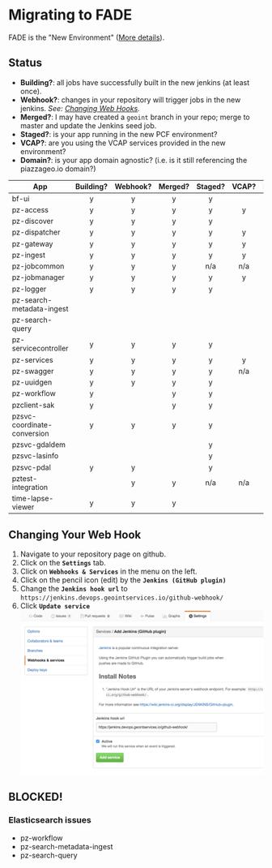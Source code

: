 # Migrating to FADE

FADE is the "New Environment" ([More details](devops.md)).

## Status

* **Building?**: all jobs have successfully built in the new jenkins (at least once).
* **Webhook?**: changes in your repository will trigger jobs in the new jenkins. *See: [Changing Web Hooks](#changing-your-web-hook).*
* **Merged?**: I may have created a `geoint` branch in your repo; merge to master and update the Jenkins seed job.
* **Staged?**: is your app running in the new PCF environment?
* **VCAP?**: are you using the VCAP services provided in the new environment?
* **Domain?**: is your app domain agnostic? (i.e. is it still referencing the piazzageo.io domain?)



| App                            | Building? | Webhook? | Merged? | Staged? | VCAP? | Domain? |
|--------------------------------|:---------:|:--------:|:-------:|:-------:|:-----:|:-------:|
| bf-ui                          | y         | y        | y       | y       |       |         |
| pz-access                      | y         | y        | y       | y       | y     |         |
| pz-discover                    | y         | y        | y       | y       |       |         |
| pz-dispatcher                  | y         | y        | y       | y       | y     |         |
| pz-gateway                     | y         | y        | y       | y       | y     |         |
| pz-ingest                      | y         | y        | y       | y       | y     |         |
| pz-jobcommon                   | y         | y        | y       | n/a     | n/a   |         |
| pz-jobmanager                  | y         | y        | y       | y       | y     |         |
| pz-logger                      | y         | y        | y       | y       |       | y       |
| pz-search-metadata-ingest      |           |          |         |         |       |         |
| pz-search-query                |           |          |         |         |       |         |
| pz-servicecontroller           | y         | y        | y       | y       |       |         |
| pz-services                    | y         | y        | y       | y       | y     | y       |
| pz-swagger                     | y         | y        | y       | y       | n/a   |         |
| pz-uuidgen                     | y         | y        | y       | y       |       | y       |
| pz-workflow                    | y         |          | y       | y       |       |         |
| pzclient-sak                   | y         |          | y       | y       |       |         |
| pzsvc-coordinate-conversion    | y         | y        | y       | y       |       |         |
| pzsvc-gdaldem                  |           |          |         | y       |       |         |
| pzsvc-lasinfo                  |           |          |         | y       |       |         |
| pzsvc-pdal                     | y         | y        |         | y       |       |         |
| pztest-integration             |           | y        | y       | n/a     | n/a   |         |
| time-lapse-viewer              | y         | y        | y       |         |       |         |


## Changing Your Web Hook

1. Navigate to your repository page on github.
1. Click on the **`Settings`** tab.
1. Click on **`Webhooks & Services`** in the menu on the left.
1. Click on the pencil icon (edit) by the **`Jenkins (GitHub plugin)`**
1. Change the **`Jenkins hook url`** to `https://jenkins.devops.geointservices.io/github-webhook/`
1. Click **`Update service`**
![Jenkins Webhook](./img/jenkins-webhook.png)

## BLOCKED!

### Elasticsearch issues
* pz-workflow
* pz-search-metadata-ingest
* pz-search-query
